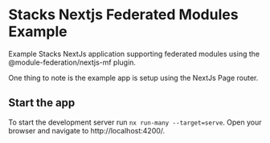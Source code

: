 # Stacks Nextjs Federated Modules Example


Example Stacks NextJs application supporting federated modules using the @module-federation/nextjs-mf plugin.

One thing to note is the example app is setup using the NextJs Page router.

## Start the app

To start the development server run `nx run-many --target=serve`. Open your browser and navigate to http://localhost:4200/.
